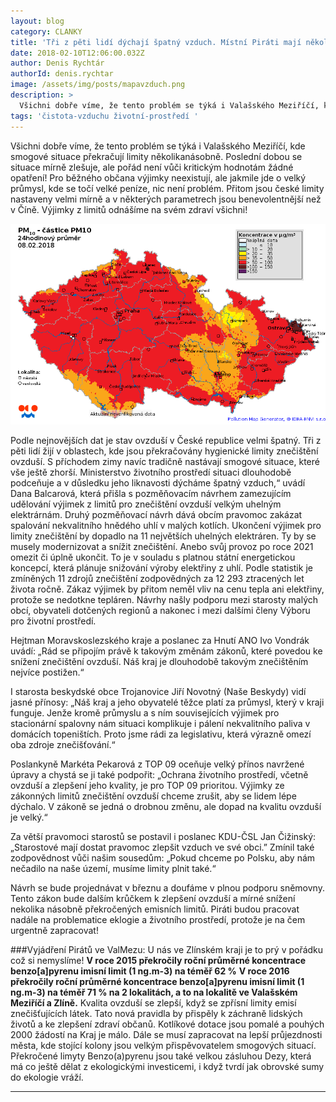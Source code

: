 ```yaml
---
layout: blog
category: CLANKY
title: 'Tři z pěti lidí dýchají špatný vzduch. Místní Piráti mají několik návrhů na jejich řešení.'
date: 2018-02-10T12:06:00.032Z
author: Denis Rychtár
authorId: denis.rychtar
image: /assets/img/posts/mapavzduch.png
description: >
  Všichni dobře víme, že tento problém se týká i Valašského Meziříčí, kde smogové situace překračují limity několikanásobně...   
tags: 'čistota-vzduchu životní-prostředí '
---
```

Všichni dobře víme, že tento problém se týká i Valašského Meziříčí, kde smogové situace překračují limity několikanásobně. Poslední dobou se situace mírně zlešuje, ale pořád není vůči kritickým hodnotám žádné opatření!
Pro běžného občana výjimky neexistují, ale jakmile jde o velký průmysl, kde se točí velké peníze, nic není problém. Přitom jsou české limity nastaveny velmi mírně a v některých parametrech jsou benevolentnější než v Číně. Výjimky z limitů odnášíme na svém zdraví všichni!

![Mapa znečištění 08.02.2018](/assets/img/posts/mapavzduch2.png)

Podle nejnovějších dat je stav ovzduší v České republice velmi špatný. Tři z pěti lidí žijí v oblastech, kde jsou překračovány hygienické limity znečištění ovzduší. S příchodem zimy navíc tradičně nastávají smogové situace, které vše ještě zhorší. Ministerstvo životního prostředí situaci dlouhodobě podceňuje a v důsledku jeho liknavosti dýcháme špatný vzduch,“ uvádí Dana Balcarová, která přišla s pozměňovacím návrhem zamezujícím udělování výjimek z limitů pro znečištění ovzduší velkým uhelným elektrárnám. Druhý pozměňovací návrh dává obcím pravomoc zakázat spalování nekvalitního hnědého uhlí v malých kotlích.
Ukončení výjimek pro limity znečištění by dopadlo na 11 největších uhelných elektráren. Ty by se musely modernizovat a snížit znečištění. Anebo svůj provoz po roce 2021 omezit či úplně ukončit. To je v souladu s platnou státní energetickou koncepcí, která plánuje snižování výroby elektřiny z uhlí. Podle statistik je zmíněných 11 zdrojů znečištění zodpovědných za 12 293 ztracených let života ročně. Zákaz výjimek by přitom neměl vliv na cenu tepla ani elektřiny, protože se nedotkne tepláren.
Návrhy našly podporu mezi starosty malých obcí, obyvateli dotčených regionů a nakonec i mezi dalšími členy Výboru pro životní prostředí. 

Hejtman Moravskoslezského kraje a poslanec za Hnutí ANO Ivo Vondrák uvádí:
„Rád se připojím právě k takovým změnám zákonů, které povedou ke snížení znečištění ovzduší. Náš kraj je dlouhodobě takovým znečištěním nejvíce postižen.“

I starosta beskydské obce Trojanovice Jiří Novotný (Naše Beskydy) vidí jasné přínosy:
„Náš kraj a jeho obyvatelé těžce platí za průmysl, který v kraji funguje. Jenže kromě průmyslu a s ním souvisejících výjimek pro stacionární spalovny nám situaci komplikuje i pálení nekvalitního paliva v domácích topeništích. Proto jsme rádi za legislativu, která výrazně omezí oba zdroje znečišťování.“

Poslankyně Markéta Pekarová z TOP 09 oceňuje velký přínos navržené úpravy a chystá se ji také podpořit:
„Ochrana životního prostředí, včetně ovzduší a zlepšení jeho kvality, je pro TOP 09 prioritou. Výjimky ze zákonných limitů znečištění ovzduší chceme zrušit, aby se lidem lépe dýchalo. V zákoně se jedná o drobnou změnu, ale dopad na kvalitu ovzduší je velký.“

Za větší pravomoci starostů se postavil i poslanec KDU-ČSL Jan Čižinský:
„Starostové mají dostat pravomoc zlepšit vzduch ve své obci.” Zmínil také zodpovědnost vůči našim sousedům: „Pokud chceme po Polsku, aby nám nečadilo na naše území, musíme limity plnit také.“

Návrh se bude projednávat v březnu a doufáme v plnou podporu sněmovny. Tento zákon bude dalším krůčkem k zlepšení ovzduší a mírné snížení nekolika násobně překročených emisních limitů.
Piráti budou pracovat nadále na problematice eklogie a životního prostředí, protože je na čem urgentně zapracovat!

###Vyjádření Pirátů ve ValMezu:
U nás ve Zlínském kraji je to prý v pořádku což si nemyslíme!
**V roce 2015 překročily roční průměrné koncentrace benzo[a]pyrenu imisní limit (1 ng.m-3) na téměř 62 %**
**V roce 2016 překročily roční průměrné koncentrace benzo[a]pyrenu imisní limit (1 ng.m-3) na téměř 71 % na
2 lokalitách, a to na lokalitě ve Valašském Meziříčí a Zlíně.**
Kvalita ovzduší se zlepší, když se zpřísní limity emisí znečišťujících látek. Tato nová pravidla by přispěly k záchraně lidských životů a ke zlepšení zdraví občanů. Kotlíkové dotace jsou pomalé a pouhých 2000 žádostí na Kraj je málo. 
Dále se musí zapracovat na lepší průjezdnosti města, kde stojící kolony jsou velkým přispěvovatelem smogových situací. Překročené limyty Benzo(a)pyrenu jsou také velkou zásluhou Dezy, která má co ještě dělat z ekologickými investicemi, i když tvrdí jak obrovské sumy do ekologie vráží.

- - -
